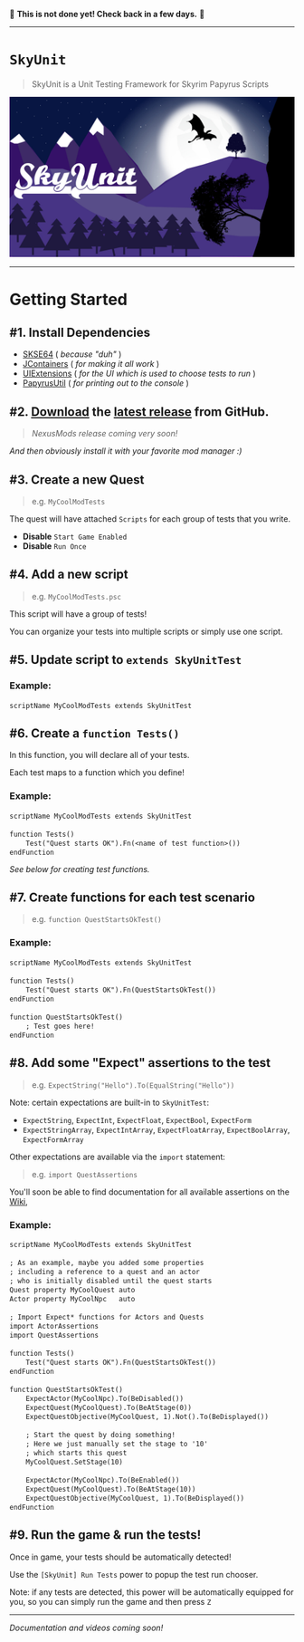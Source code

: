 🚧 **This is not done yet! Check back in a few days.** 🚧

---

# `SkyUnit`

> SkyUnit is a Unit Testing Framework for Skyrim Papyrus Scripts

![SkyUnit Logo](Images/Logo.jpg)

---

# Getting Started

## #1. Install Dependencies

- [SKSE64][] ( _because "duh"_ )
- [JContainers][] ( _for making it all work_ )
- [UIExtensions][] ( _for the UI which is used to choose tests to run_ )
- [PapyrusUtil][] ( _for printing out to the console_ )

[SKSE64]: https://skse.silverlock.org/
[JContainers]: https://www.nexusmods.com/skyrimspecialedition/mods/16495?tab=files
[PapyrusUtil]: https://www.nexusmods.com/skyrimspecialedition/mods/13048?tab=files
[UIExtensions]: https://www.nexusmods.com/skyrimspecialedition/mods/17561?tab=files

## #2. [Download][latest] the [latest release][latest] from GitHub.

> _NexusMods release coming very soon!_

[latest]: https://github.com/mrowrpurr/SkyUnit/releases/download/v1.0-alpha/SkyUnit.7z

_And then obviously install it with your favorite mod manager :)_

## #3. Create a new Quest

> e.g. `MyCoolModTests`

The quest will have attached `Scripts` for each group of tests that you write.

- **Disable** `Start Game Enabled`
- **Disable** `Run Once`

## #4. Add a new script

> e.g. `MyCoolModTests.psc`

This script will have a group of tests!

You can organize your tests into multiple scripts or simply use one script.

## #5. Update script to `extends SkyUnitTest`

### Example:

```psc
scriptName MyCoolModTests extends SkyUnitTest
```

## #6. Create a `function Tests()`

In this function, you will declare all of your tests.

Each test maps to a function which you define!

### Example:

```psc
scriptName MyCoolModTests extends SkyUnitTest

function Tests()
    Test("Quest starts OK").Fn(<name of test function>())
endFunction
```

_See below for creating test functions._

## #7. Create functions for each test scenario

> e.g. `function QuestStartsOkTest()`

### Example:

```psc
scriptName MyCoolModTests extends SkyUnitTest

function Tests()
    Test("Quest starts OK").Fn(QuestStartsOkTest())
endFunction

function QuestStartsOkTest()
    ; Test goes here!
endFunction
```

## #8. Add some "Expect" assertions to the test

> e.g. `ExpectString("Hello").To(EqualString("Hello"))`

Note: certain expectations are built-in to `SkyUnitTest`:
- `ExpectString`, `ExpectInt`, `ExpectFloat`, `ExpectBool`, `ExpectForm`
- `ExpectStringArray`, `ExpectIntArray`, `ExpectFloatArray`, `ExpectBoolArray`, `ExpectFormArray`

Other expectations are available via the `import` statement:

> e.g. `import QuestAssertions`

You'll soon be able to find documentation for all available assertions on the [Wiki][],

### Example:

```psc
scriptName MyCoolModTests extends SkyUnitTest

; As an example, maybe you added some properties
; including a reference to a quest and an actor
; who is initially disabled until the quest starts
Quest property MyCoolQuest auto
Actor property MyCoolNpc   auto

; Import Expect* functions for Actors and Quests
import ActorAssertions
import QuestAssertions

function Tests()
    Test("Quest starts OK").Fn(QuestStartsOkTest())
endFunction

function QuestStartsOkTest()
    ExpectActor(MyCoolNpc).To(BeDisabled())
    ExpectQuest(MyCoolQuest).To(BeAtStage(0))
    ExpectQuestObjective(MyCoolQuest, 1).Not().To(BeDisplayed())

    ; Start the quest by doing something!
    ; Here we just manually set the stage to '10'
    ; which starts this quest
    MyCoolQuest.SetStage(10)

    ExpectActor(MyCoolNpc).To(BeEnabled())
    ExpectQuest(MyCoolQuest).To(BeAtStage(10))
    ExpectQuestObjective(MyCoolQuest, 1).To(BeDisplayed())
endFunction
```

## #9. Run the game & run the tests!

Once in game, your tests should be automatically detected!

Use the `[SkyUnit] Run Tests` power to popup the test run chooser.

Note: if any tests are detected, this power will be automatically equipped for you, so you can simply run the game and then press `Z`

---

_Documentation and videos coming soon!_

[Wiki]: https://github.com/mrowrpurr/SkyUnit/wiki
